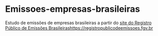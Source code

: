 # Emissoes-empresas-brasileiras
Estudo de emissões de empresas brasileiras a partir do [site do Registro Público de Emissões Brasileiras](https://registropublicodeemissoes.fgv.br)https://registropublicodeemissoes.fgv.br
